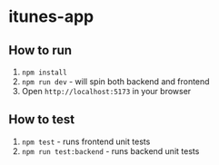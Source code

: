# itunes-app

## How to run

1. `npm install`
2. `npm run dev` - will spin both backend and frontend
3. Open `http://localhost:5173` in your browser

## How to test

1. `npm test` - runs frontend unit tests
2. `npm run test:backend` - runs backend unit tests
